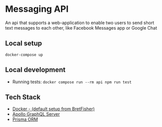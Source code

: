 # Messaging API
An api that supports a web-application to enable two users to send short text messages to each other, like Facebook Messages app or Google Chat

## Local setup
`docker-compose up`

## Local development
- Running tests: `docker compose run --rm api npm run test`

## Tech Stack
- [Docker - (default setup from BretFisher)](https://github.com/BretFisher/node-docker-good-defaults)
- [Apollo GraphQL Server](https://www.apollographql.com/docs/apollo-server/)
- [Prisma ORM](https://www.prisma.io/)

